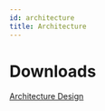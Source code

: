 ```yaml
---
id: architecture
title: Architecture
---
```


# Downloads

[Architecture Design](./assets/solution-design.pptx)